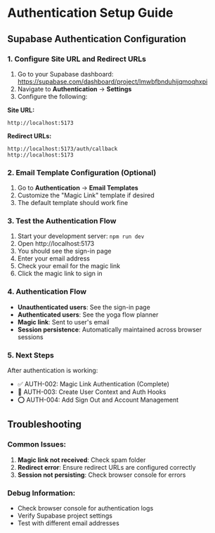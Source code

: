 # Authentication Setup Guide

## Supabase Authentication Configuration

### 1. Configure Site URL and Redirect URLs

1. Go to your Supabase dashboard: https://supabase.com/dashboard/project/lmwbfbnduhijqmoqhxpi
2. Navigate to **Authentication** → **Settings**
3. Configure the following:

**Site URL:**
```
http://localhost:5173
```

**Redirect URLs:**
```
http://localhost:5173/auth/callback
http://localhost:5173
```

### 2. Email Template Configuration (Optional)

1. Go to **Authentication** → **Email Templates**
2. Customize the "Magic Link" template if desired
3. The default template should work fine

### 3. Test the Authentication Flow

1. Start your development server: `npm run dev`
2. Open http://localhost:5173
3. You should see the sign-in page
4. Enter your email address
5. Check your email for the magic link
6. Click the magic link to sign in

### 4. Authentication Flow

- **Unauthenticated users**: See the sign-in page
- **Authenticated users**: See the yoga flow planner
- **Magic link**: Sent to user's email
- **Session persistence**: Automatically maintained across browser sessions

### 5. Next Steps

After authentication is working:
- ✅ AUTH-002: Magic Link Authentication (Complete)
- 🔄 AUTH-003: Create User Context and Auth Hooks
- ⭕ AUTH-004: Add Sign Out and Account Management

## Troubleshooting

### Common Issues:

1. **Magic link not received**: Check spam folder
2. **Redirect error**: Ensure redirect URLs are configured correctly
3. **Session not persisting**: Check browser console for errors

### Debug Information:

- Check browser console for authentication logs
- Verify Supabase project settings
- Test with different email addresses 